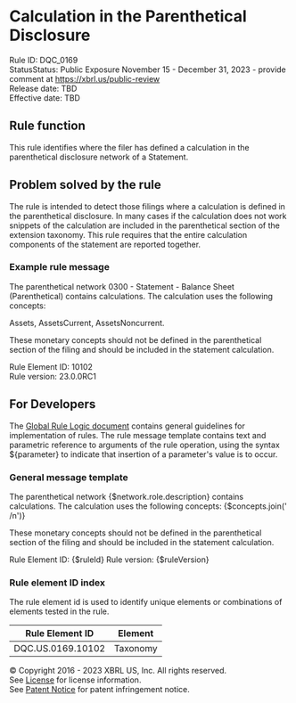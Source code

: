# Calculation in the Parenthetical Disclosure  
Rule ID: DQC_0169  
StatusStatus: Public Exposure November 15 - December 31, 2023 - provide comment at https://xbrl.us/public-review  
Release date: TBD  
Effective date: TBD  
  
## Rule function
This rule identifies where the filer has defined a calculation in the parenthetical disclosure network of a Statement.

## Problem solved by the rule  
The rule is intended to detect those filings where a calculation is defined in the parenthetical disclosure.  In many cases if the calculation does not work snippets of the calculation are included in the parenthetical section of the extension taxonomy. This rule requires that the entire calculation components of the statement are reported together.    

### Example rule message
The parenthetical network 0300 - Statement - Balance Sheet (Parenthetical) contains calculations. The calculation uses the following concepts:

Assets, AssetsCurrent, AssetsNoncurrent.

These monetary concepts should not be defined in the parenthetical section of the filing and should be included in the statement calculation.

Rule Element ID: 10102  
Rule version: 23.0.0RC1 

## For Developers  
The [Global Rule Logic document](https://github.com/DataQualityCommittee/dqc_us_rules/blob/master/docs/GlobalRuleLogic.md) contains general guidelines for implementation of rules. The rule message template contains text and parametric reference to arguments of the rule operation, using the syntax ${parameter} to indicate that insertion of a parameter's value is to occur. 

### General message template
The parenthetical network {$network.role.description} contains calculations. The calculation uses the following concepts:
{$concepts.join(' /n')}

These monetary concepts should not be defined in the parenthetical section of the filing and should be included in the statement calculation.

Rule Element ID: {$ruleId}
Rule version: {$ruleVersion}  

### Rule element ID index  
The rule element id is used to identify unique elements or combinations of elements tested in the rule.

|Rule Element ID|Element|
|--- |--- |
| DQC.US.0169.10102 | Taxonomy |

© Copyright 2016 - 2023 XBRL US, Inc. All rights reserved.   
See [License](https://xbrl.us/dqc-license) for license information.  
See [Patent Notice](https://xbrl.us/dqc-patent) for patent infringement notice.  